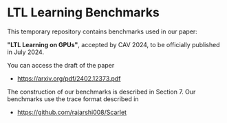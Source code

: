 # LTL Learning Benchmarks

This temporary repository contains benchmarks used in our paper:

**"LTL Learning on GPUs"**, accepted by CAV 2024, to be officially published in July 2024.

You can access the draft of the paper 

- https://arxiv.org/pdf/2402.12373.pdf

The construction of our benchmarks is described in Section 7. Our benchmarks use the  trace format described in 

- https://github.com/rajarshi008/Scarlet
